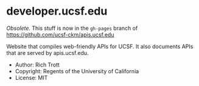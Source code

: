 developer.ucsf.edu
==================

*Obsolete.* This stuff is now in the `gh-pages` branch of https://github.com/ucsf-ckm/apis.ucsf.edu

Website that compiles web-friendly APIs for UCSF. It also documents APIs that
are served by apis.ucsf.edu.

* Author: Rich Trott
* Copyright: Regents of the University of California
* License: MIT
